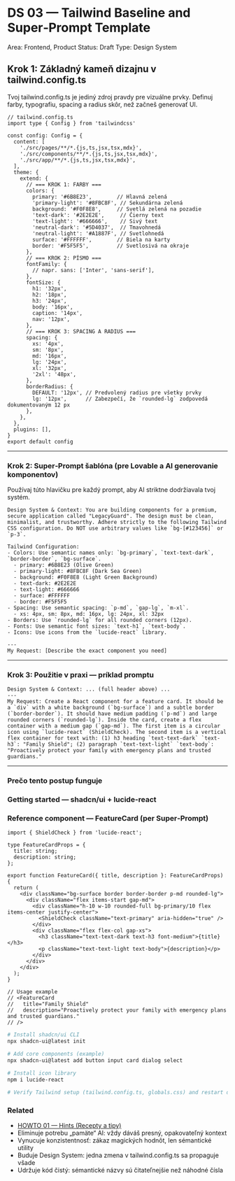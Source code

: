 # DS 03 — Tailwind Baseline and Super‑Prompt Template

Area: Frontend, Product
Status: Draft
Type: Design System

## Krok 1: Základný kameň dizajnu v tailwind.config.ts

Tvoj tailwind.config.ts je jediný zdroj pravdy pre vizuálne prvky. Definuj farby, typografiu, spacing a radius skôr, než začneš generovať UI.

```tsx
// tailwind.config.ts
import type { Config } from 'tailwindcss'

const config: Config = {
  content: [
    './src/pages/**/*.{js,ts,jsx,tsx,mdx}',
    './src/components/**/*.{js,ts,jsx,tsx,mdx}',
    './src/app/**/*.{js,ts,jsx,tsx,mdx}',
  ],
  theme: {
    extend: {
      // === KROK 1: FARBY ===
      colors: {
        primary: '#6B8E23',        // Hlavná zelená
        'primary-light': '#8FBC8F', // Sekundárna zelená
        background: '#F0F8E8',     // Svetlá zelená na pozadie
        'text-dark': '#2E2E2E',     // Čierny text
        'text-light': '#666666',    // Sivý text
        'neutral-dark': '#5D4037',  // Tmavohnedá
        'neutral-light': '#A1887F', // Svetlohnedá
        surface: '#FFFFFF',        // Biela na karty
        border: '#F5F5F5',         // Svetlosivá na okraje
      },
      // === KROK 2: PÍSMO ===
      fontFamily: {
        // napr. sans: ['Inter', 'sans-serif'],
      },
      fontSize: {
        h1: '32px',
        h2: '18px',
        h3: '24px',
        body: '16px',
        caption: '14px',
        nav: '12px',
      },
      // === KROK 3: SPACING A RADIUS ===
      spacing: {
        xs: '4px',
        sm: '8px',
        md: '16px',
        lg: '24px',
        xl: '32px',
        '2xl': '48px',
      },
      borderRadius: {
        DEFAULT: '12px', // Predvolený radius pre všetky prvky
        lg: '12px',      // Zabezpečí, že `rounded-lg` zodpovedá dokumentovaným 12 px
      },
    },
  },
  plugins: [],
}
export default config
```

---

### Krok 2: Super‑Prompt šablóna (pre Lovable a AI generovanie komponentov)

Používaj túto hlavičku pre každý prompt, aby AI striktne dodržiavala tvoj systém.

```text
Design System & Context: You are building components for a premium, secure application called "LegacyGuard". The design must be clean, minimalist, and trustworthy. Adhere strictly to the following Tailwind CSS configuration. Do NOT use arbitrary values like `bg-[#123456]` or `p-3`.

Tailwind Configuration:
- Colors: Use semantic names only: `bg-primary`, `text-text-dark`, `border-border`, `bg-surface`.
  - primary: #6B8E23 (Olive Green)
  - primary-light: #8FBC8F (Dark Sea Green)
  - background: #F0F8E8 (Light Green Background)
  - text-dark: #2E2E2E
  - text-light: #666666
  - surface: #FFFFFF
  - border: #F5F5F5
- Spacing: Use semantic spacing: `p-md`, `gap-lg`, `m-xl`.
  - xs: 4px, sm: 8px, md: 16px, lg: 24px, xl: 32px
- Borders: Use `rounded-lg` for all rounded corners (12px).
- Fonts: Use semantic font sizes: `text-h1`, `text-body`.
- Icons: Use icons from the `lucide-react` library.

---
My Request: [Describe the exact component you need]
```

---

### Krok 3: Použitie v praxi — príklad promptu

```text
Design System & Context: ... (full header above) ...
---
My Request: Create a React component for a feature card. It should be a `div` with a white background (`bg-surface`) and a subtle border (`border-border`). It should have medium padding (`p-md`) and large rounded corners (`rounded-lg`). Inside the card, create a flex container with a medium gap (`gap-md`). The first item is a circular icon using `lucide-react` (ShieldCheck). The second item is a vertical flex container for text with: (1) h3 heading `text-text-dark` `text-h3`: "Family Shield"; (2) paragraph `text-text-light` `text-body`: "Proactively protect your family with emergency plans and trusted guardians."
```

---

### Prečo tento postup funguje

### Getting started — shadcn/ui + lucide-react

### Reference component — FeatureCard (per Super‑Prompt)

```tsx
import { ShieldCheck } from 'lucide-react';

type FeatureCardProps = {
  title: string;
  description: string;
};

export function FeatureCard({ title, description }: FeatureCardProps) {
  return (
    <div className="bg-surface border border-border p-md rounded-lg">
      <div className="flex items-start gap-md">
        <div className="h-10 w-10 rounded-full bg-primary/10 flex items-center justify-center">
          <ShieldCheck className="text-primary" aria-hidden="true" />
        </div>
        <div className="flex flex-col gap-xs">
          <h3 className="text-text-dark text-h3 font-medium">{title}</h3>
          <p className="text-text-light text-body">{description}</p>
        </div>
      </div>
    </div>
  );
}

// Usage example
// <FeatureCard
//   title="Family Shield"
//   description="Proactively protect your family with emergency plans and trusted guardians."
// />
```

```bash
# Install shadcn/ui CLI
npx shadcn-ui@latest init

# Add core components (example)
npx shadcn-ui@latest add button input card dialog select

# Install icon library
npm i lucide-react

# Verify Tailwind setup (tailwind.config.ts, globals.css) and restart dev server
```

### Related

- [HOWTO 01 — Hints (Recepty a tipy)](HOWTO%2001%20%E2%80%94%20Hints%20(Recepty%20a%20tipy)%20b7641860ffae4c87aa97abc94d97adba.md)
- Eliminuje potrebu „pamäte“ AI: vždy dáváš presný, opakovateľný kontext
- Vynucuje konzistentnosť: zákaz magických hodnôt, len sémantické utility
- Buduje Design System: jedna zmena v tailwind.config.ts sa propaguje všade
- Udržuje kód čistý: sémantické názvy sú čitateľnejšie než náhodné čísla
